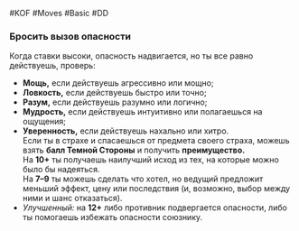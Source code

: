 #KOF #Moves #Basic #DD

### Бросить вызов опасности  
Когда ставки высоки, опасность надвигается, но  ты  все равно действуешь, проверь:  
-  **Мощь,** если действуешь агрессивно или мощно;  
-  **Ловкость,** если действуешь быстро или точно;  
-  **Разум,** если действуешь разумно или логично;  
-  **Мудрость,** если действуешь интуитивно или полагаешься на ощущения;  
-  **Уверенность,** если действуешь нахально или хитро.  
Если ты в  страхе и  спасаешься от  предмета своего  страха, можешь взять **балл Темной Стороны** и получить  **преимущество.**  
На  **10+** ты получаешь наилучший исход из  тех,  на которые можно было бы надеяться.  
На  **7–9** ты можешь сделать что  хотел, но  ведущий  предложит меньший эффект, цену или  последствия  (и, возможно, выбор между ними и шанс отказаться).  
- *Улучшенный:* на **12+** либо противник подвергается опасности, либо ты помогаешь избежать опасности союзнику.  




